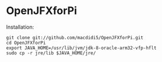 # OpenJFXforPi

Installation:

    git clone git://github.com/macdidi5/OpenJFXforPi.git
    cd OpenJFXforPi
    export JAVA_HOME=/usr/lib/jvm/jdk-8-oracle-arm32-vfp-hflt
    sudo cp -r jre/lib $JAVA_HOME/jre/
